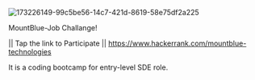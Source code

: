 
![173226149-99c5be56-14c7-421d-8619-58e75df2a225](https://github.com/user-attachments/assets/cfb1b809-a71f-4608-b89a-06262ee50592)

MountBlue-Job Challange!

|| Tap the link to Participate || https://www.hackerrank.com/mountblue-technologies

It is a coding bootcamp for entry-level SDE role.
